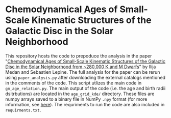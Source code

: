 # Chemodynamical Ages of Small-Scale Kinematic Structures of the Galactic Disc in the Solar Neighborhood

This repository hosts the code to prepoduce the analysis in the paper "[Chemodynamical Ages of Small-Scale Kinematic Structures of the Galactic Disc in the Solar Neighborhood from ~280,000 K and M Dwarfs](https://arxiv.org/abs/2209.11331)" by Ilija Medan and Sebastien Lepine. The full analysis for the paper can be rerun using `paper_analysis.py` after downloading the external catalogs mentioned in the comments of the code. This script utlizes the main code in `gm_age_relation.py`. The main output of the code (i.e. the age and birth radii dsitrbutions) are located in the `age_grid_kde/` directory. These files are numpy arrays saved to a binary file in NumPy `.npy` format (for more information, see [here](https://numpy.org/doc/stable/reference/generated/numpy.lib.format.html#module-numpy.lib.format)). The requriments to run the code are also included in `requirments.txt`.